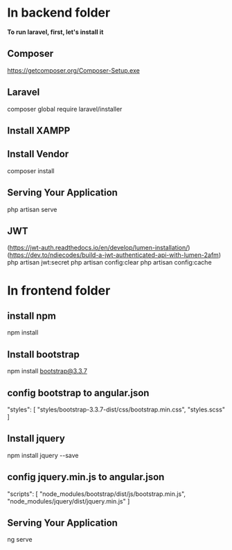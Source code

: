 # In **backend folder**  
**To run laravel, first, let's install it**
## Composer
https://getcomposer.org/Composer-Setup.exe
## Laravel 
composer global require laravel/installer
## Install XAMPP

## Install Vendor
composer install

## Serving Your Application
php artisan serve

## JWT 
(https://jwt-auth.readthedocs.io/en/develop/lumen-installation/)
(https://dev.to/ndiecodes/build-a-jwt-authenticated-api-with-lumen-2afm)
php artisan jwt:secret
php artisan config:clear
php artisan config:cache

# In **frontend folder**  
## install npm
npm install

## Install bootstrap
npm install bootstrap@3.3.7

## config bootstrap to angular.json
"styles": [
    "styles/bootstrap-3.3.7-dist/css/bootstrap.min.css",
    "styles.scss"
]

## Install jquery 
npm install jquery --save

## config jquery.min.js to angular.json
"scripts": [
    "node_modules/bootstrap/dist/js/bootstrap.min.js",
    "node_modules/jquery/dist/jquery.min.js"
]

## Serving Your Application
ng serve